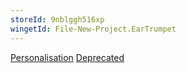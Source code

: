 ```yaml
---
storeId: 9nblggh516xp
wingetId: File-New-Project.EarTrumpet
---
```


[Personalisation](../Personalisation.md)
[Deprecated](../Deprecated.md)